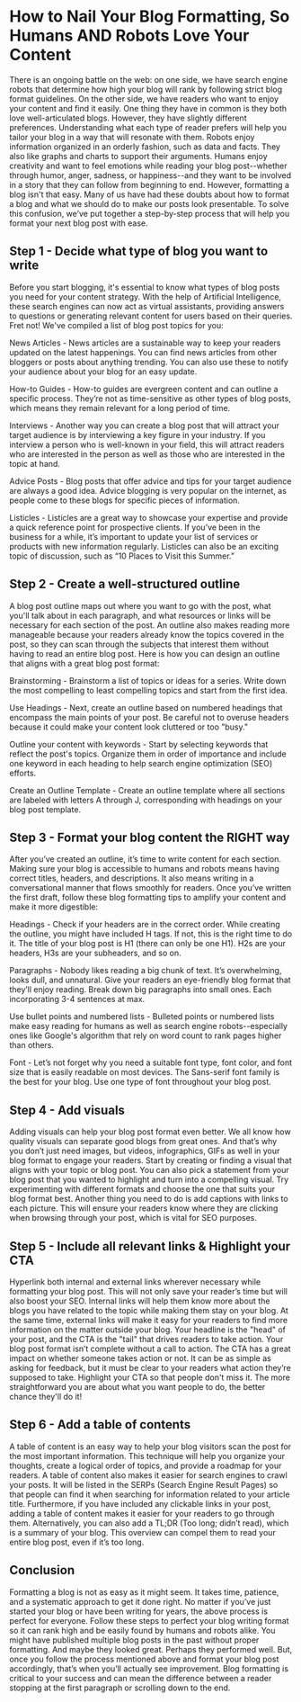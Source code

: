# How to Nail Your Blog Formatting, So Humans AND Robots Love Your Content

There is an ongoing battle on the web: on one side, we have search engine robots that determine how high your blog will rank by following strict blog format guidelines. On the other side, we have readers who want to enjoy your content and find it easily. One thing they have in common is they both love well-articulated blogs. However, they have slightly different preferences. Understanding what each type of reader prefers will help you tailor your blog in a way that will resonate with them. Robots enjoy information organized in an orderly fashion, such as data and facts. They also like graphs and charts to support their arguments. Humans enjoy creativity and want to feel emotions while reading your blog post--whether through humor, anger, sadness, or happiness--and they want to be involved in a story that they can follow from beginning to end. However, formatting a blog isn't that easy. Many of us have had these doubts about how to format a blog and what we should do to make our posts look presentable. To solve this confusion, we’ve put together a step-by-step process that will help you format your next blog post with ease.

## Step 1 - Decide what type of blog you want to write

Before you start blogging, it's essential to know what types of blog posts you need for your content strategy. With the help of Artificial Intelligence, these search engines can now act as virtual assistants, providing answers to questions or generating relevant content for users based on their queries. Fret not! We've compiled a list of blog post topics for you:

News Articles - News articles are a sustainable way to keep your readers updated on the latest happenings. You can find news articles from other bloggers or posts about anything trending. You can also use these to notify your audience about your blog for an easy update.

How-to Guides - How-to guides are evergreen content and can outline a specific process. They’re not as time-sensitive as other types of blog posts, which means they remain relevant for a long period of time.

Interviews - Another way you can create a blog post that will attract your target audience is by interviewing a key figure in your industry. If you interview a person who is well-known in your field, this will attract readers who are interested in the person as well as those who are interested in the topic at hand.

Advice Posts - Blog posts that offer advice and tips for your target audience are always a good idea. Advice blogging is very popular on the internet, as people come to these blogs for specific pieces of information.

Listicles - Listicles are a great way to showcase your expertise and provide a quick reference point for prospective clients. If you’ve been in the business for a while, it’s important to update your list of services or products with new information regularly. Listicles can also be an exciting topic of discussion, such as “10 Places to Visit this Summer.”

## Step 2 - Create a well-structured outline

A blog post outline maps out where you want to go with the post, what you'll talk about in each paragraph, and what resources or links will be necessary for each section of the post. An outline also makes reading more manageable because your readers already know the topics covered in the post, so they can scan through the subjects that interest them without having to read an entire blog post. Here is how you can design an outline that aligns with a great blog post format:

Brainstorming - Brainstorm a list of topics or ideas for a series. Write down the most compelling to least compelling topics and start from the first idea.

Use Headings - Next, create an outline based on numbered headings that encompass the main points of your post. Be careful not to overuse headers because it could make your content look cluttered or too "busy."

Outline your content with keywords - Start by selecting keywords that reflect the post's topics. Organize them in order of importance and include one keyword in each heading to help search engine optimization (SEO) efforts.

Create an Outline Template - Create an outline template where all sections are labeled with letters A through J, corresponding with headings on your blog post template.

## Step 3 - Format your blog content the RIGHT way

After you’ve created an outline, it’s time to write content for each section. Making sure your blog is accessible to humans and robots means having correct titles, headers, and descriptions. It also means writing in a conversational manner that flows smoothly for readers. Once you’ve written the first draft, follow these blog formatting tips to amplify your content and make it more digestible:

Headings - Check if your headers are in the correct order. While creating the outline, you might have included H tags. If not, this is the right time to do it. The title of your blog post is H1 (there can only be one H1). H2s are your headers, H3s are your subheaders, and so on.

Paragraphs - Nobody likes reading a big chunk of text. It’s overwhelming, looks dull, and unnatural. Give your readers an eye-friendly blog format that they’ll enjoy reading. Break down big paragraphs into small ones. Each incorporating 3-4 sentences at max.

Use bullet points and numbered lists - Bulleted points or numbered lists make easy reading for humans as well as search engine robots--especially ones like Google's algorithm that rely on word count to rank pages higher than others.

Font - Let’s not forget why you need a suitable font type, font color, and font size that is easily readable on most devices. The Sans-serif font family is the best for your blog. Use one type of font throughout your blog post.

## Step 4 - Add visuals

Adding visuals can help your blog post format even better. We all know how quality visuals can separate good blogs from great ones. And that’s why you don’t just need images, but videos, infographics, GIFs as well in your blog format to engage your readers.
Start by creating or finding a visual that aligns with your topic or blog post. You can also pick a statement from your blog post that you wanted to highlight and turn into a compelling visual. Try experimenting with different formats and choose the one that suits your blog format best.
Another thing you need to do is add captions with links to each picture. This will ensure your readers know where they are clicking when browsing through your post, which is vital for SEO purposes.

## Step 5 - Include all relevant links & Highlight your CTA

Hyperlink both internal and external links wherever necessary while formatting your blog post. This will not only save your reader’s time but will also boost your SEO. Internal links will help them know more about the blogs you have related to the topic while making them stay on your blog. At the same time, external links will make it easy for your readers to find more information on the matter outside your blog.
Your headline is the "head" of your post, and the CTA is the "tail" that drives readers to take action. Your blog post format isn’t complete without a call to action. The CTA has a great impact on whether someone takes action or not. It can be as simple as asking for feedback, but it must be clear to your readers what action they’re supposed to take.
Highlight your CTA so that people don't miss it. The more straightforward you are about what you want people to do, the better chance they'll do it!

## Step 6 - Add a table of contents

A table of content is an easy way to help your blog visitors scan the post for the most important information. This technique will help you organize your thoughts, create a logical order of topics, and provide a roadmap for your readers.
A table of content also makes it easier for search engines to crawl your posts. It will be listed in the SERPs (Search Engine Result Pages) so that people can find it when searching for information related to your article title. Furthermore, if you have included any clickable links in your post, adding a table of content makes it easier for your readers to go through them.
Alternatively, you can also add a TL;DR (Too long; didn’t read), which is a summary of your blog. This overview can compel them to read your entire blog post, even if it’s too long.

## Conclusion

Formatting a blog is not as easy as it might seem. It takes time, patience, and a systematic approach to get it done right. No matter if you’ve just started your blog or have been writing for years, the above process is perfect for everyone. Follow these steps to perfect your blog writing format so it can rank high and be easily found by humans and robots alike.
You might have published multiple blog posts in the past without proper formatting. And maybe they looked great. Perhaps they performed well. But, once you follow the process mentioned above and format your blog post accordingly, that’s when you’ll actually see improvement. Blog formatting is critical to your success and can mean the difference between a reader stopping at the first paragraph or scrolling down to the end.

